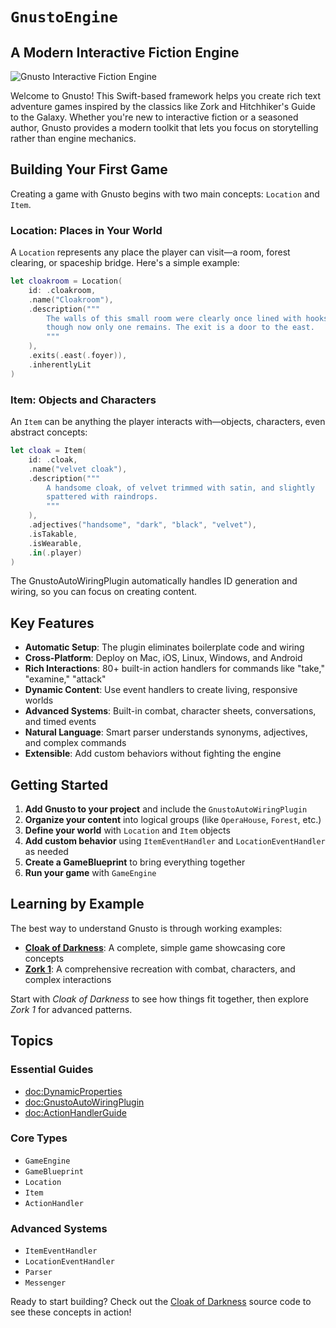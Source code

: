 # ``GnustoEngine``

## A Modern Interactive Fiction Engine

![Gnusto Interactive Fiction Engine](gnusto-heading.png)

Welcome to Gnusto! This Swift-based framework helps you create rich text adventure games inspired by the classics like Zork and Hitchhiker's Guide to the Galaxy. Whether you're new to interactive fiction or a seasoned author, Gnusto provides a modern toolkit that lets you focus on storytelling rather than engine mechanics.

## Building Your First Game

Creating a game with Gnusto begins with two main concepts: ``Location`` and ``Item``.

### Location: Places in Your World

A ``Location`` represents any place the player can visit—a room, forest clearing, or spaceship bridge. Here's a simple example:

```swift
let cloakroom = Location(
    id: .cloakroom,
    .name("Cloakroom"),
    .description("""
        The walls of this small room were clearly once lined with hooks,
        though now only one remains. The exit is a door to the east.
        """
    ),
    .exits(.east(.foyer)),
    .inherentlyLit
)
```

### Item: Objects and Characters

An ``Item`` can be anything the player interacts with—objects, characters, even abstract concepts:

```swift
let cloak = Item(
    id: .cloak,
    .name("velvet cloak"),
    .description("""
        A handsome cloak, of velvet trimmed with satin, and slightly
        spattered with raindrops.
        """
    ),
    .adjectives("handsome", "dark", "black", "velvet"),
    .isTakable,
    .isWearable,
    .in(.player)
)
```

The GnustoAutoWiringPlugin automatically handles ID generation and wiring, so you can focus on creating content.

## Key Features

- **Automatic Setup**: The plugin eliminates boilerplate code and wiring
- **Cross-Platform**: Deploy on Mac, iOS, Linux, Windows, and Android
- **Rich Interactions**: 80+ built-in action handlers for commands like "take," "examine," "attack"
- **Dynamic Content**: Use event handlers to create living, responsive worlds
- **Advanced Systems**: Built-in combat, character sheets, conversations, and timed events
- **Natural Language**: Smart parser understands synonyms, adjectives, and complex commands
- **Extensible**: Add custom behaviors without fighting the engine

## Getting Started

1. **Add Gnusto to your project** and include the `GnustoAutoWiringPlugin`
2. **Organize your content** into logical groups (like `OperaHouse`, `Forest`, etc.)
3. **Define your world** with ``Location`` and ``Item`` objects
4. **Add custom behavior** using ``ItemEventHandler`` and ``LocationEventHandler`` as needed
5. **Create a GameBlueprint** to bring everything together
6. **Run your game** with ``GameEngine``

## Learning by Example

The best way to understand Gnusto is through working examples:

- **[Cloak of Darkness](../../Executables/CloakOfDarkness/)**: A complete, simple game showcasing core concepts
- **[Zork 1](../../Executables/Zork1/)**: A comprehensive recreation with combat, characters, and complex interactions

Start with _Cloak of Darkness_ to see how things fit together, then explore _Zork 1_ for advanced patterns.

## Topics

### Essential Guides
- <doc:DynamicProperties>
- <doc:GnustoAutoWiringPlugin>
- <doc:ActionHandlerGuide>

### Core Types
- ``GameEngine``
- ``GameBlueprint``
- ``Location``
- ``Item``
- ``ActionHandler``

### Advanced Systems
- ``ItemEventHandler``
- ``LocationEventHandler``
- ``Parser``
- ``Messenger``

Ready to start building? Check out the [Cloak of Darkness](../../Executables/CloakOfDarkness/) source code to see these concepts in action!
